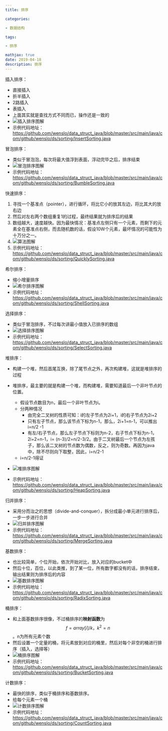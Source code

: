 ```yaml
---
title: 排序

categories: 

- 数据结构

tags: 

- 排序

mathjax: true
date: 2019-04-18
description: 排序
---
```


插入排序：

* 直接插入
* 折半插入
* 2路插入
* 表插入
* 上面其实就是查找方式不同而已，操作还是一致的
* ![插入排序图解](https://wenslo-blog.oss-cn-beijing.aliyuncs.com/Data%20Structures%20and%20Algorithms/Sort/InsertSort01.png)
* 示例代码地址：https://github.com/wenslo/data_struct_java/blob/master/src/main/java/com/github/wenslo/ds/sorting/InsertSorting.java

冒泡排序：

* 类似于冒泡泡，每次将最大值浮到表面，浮动完毕之后，排序结束
* ![冒泡排序图解](https://wenslo-blog.oss-cn-beijing.aliyuncs.com/Data%20Structures%20and%20Algorithms/Sort/BumbleSort01.png)
* 示例代码地址：https://github.com/wenslo/data_struct_java/blob/master/src/main/java/com/github/wenslo/ds/sorting/BumbleSorting.java

快速排序：

1. 寻找一个基准点（pointer），进行循环，将比它小的放其左边，将比其大的放右边
2. 然后对左右两个数组重复1的过程，最终结果就为排序后的结果
3. 数组越大，速度越快。因为最快情况：基准点左侧只有一个元素，而剩下的元素全在基准点右侧，而去随机数的话，假设10W个元素，最坏情况的可能性为十万分之一。
4. ![算法图解](https://wenslo-blog.oss-cn-beijing.aliyuncs.com/Data%20Structures%20and%20Algorithms/Sort/QuickSort01.png)
5. 示例代码地址：https://github.com/wenslo/data_struct_java/blob/master/src/main/java/com/github/wenslo/ds/sorting/QuicklySorting.java

希尔排序：

* 缩小增量排序
* ![希尔排序图解](https://wenslo-blog.oss-cn-beijing.aliyuncs.com/Data%20Structures%20and%20Algorithms/Sort/ShellSorting01.png)
* 示例代码地址：https://github.com/wenslo/data_struct_java/blob/master/src/main/java/com/github/wenslo/ds/sorting/ShellSorting.java

选择排序：

* 类似于冒泡排序，不过每次讲最小值放入已排序的数组
* ![选择排序图解](https://wenslo-blog.oss-cn-beijing.aliyuncs.com/Data%20Structures%20and%20Algorithms/Sort/SelectSort01.png)
* 示例代码地址：https://github.com/wenslo/data_struct_java/blob/master/src/main/java/com/github/wenslo/ds/sorting/SelectSorting.java

堆排序：

* 构建一个堆，然后首尾互换，除了尾节点之外，再次构建堆，这就是堆排序的过程

* 堆排序，最主要的就是构建一个堆，而构建堆，需要知道最后一个非叶节点的位置。
  * 假设节点数目为n，最后一个非叶节点为i。
  * 分两种情况
    * 由完全二叉树的性质可知：i的左子节点为2i+1，i的右子节点为2i+2
    * 只有左子节点，那么该节点下标为n-1，那么，2i+1=n-1，可以推出i=n/2 -1 
    * 有左/右子节点，那么左子节点下标则为n-2，右子节点下标为n-1，2i+2=n-1，i= (n-3)/2=n/2-3/2。由于二叉树最后一个节点为左孩子，那么该二叉树的节点数为偶数，反之，则为奇数。再因为java中，除不尽则向下取整，因此，i=n/2-1
  * i=n/2-1得证
* ![堆排序图解](https://wenslo-blog.oss-cn-beijing.aliyuncs.com/Data%20Structures%20and%20Algorithms/Sort/HeapSort01.png)
* 示例代码地址：https://github.com/wenslo/data_struct_java/blob/master/src/main/java/com/github/wenslo/ds/sorting/HeapSorting.java

归并排序：

* 采用分而治之的思想（divide-and-conquer），拆分成最小单元进行排序后，一步一步进行合并
* ![归并排序图解](https://wenslo-blog.oss-cn-beijing.aliyuncs.com/Data%20Structures%20and%20Algorithms/Sort/MergeSort01.png)
* 示例代码地址：https://github.com/wenslo/data_struct_java/blob/master/src/main/java/com/github/wenslo/ds/sorting/MergeSorting.java

基数排序：

* 也比较简单，个位开始，依次开始对比，放入对应的bucket中
* 然后十位，百位，以此类推，到了某一位，所有数字都没有的话，排序结束，输出结果则为排序后的内容
* ![基数排序图解](https://wenslo-blog.oss-cn-beijing.aliyuncs.com/Data%20Structures%20and%20Algorithms/Sort/RadixSort01.png)
* 示例代码地址：https://github.com/wenslo/data_struct_java/blob/master/src/main/java/com/github/wenslo/ds/sorting/RadixSorting.java

桶排序：

* 和上面基数排序很像，不过桶排序的**映射函数**为$$f=array[i]/k，k^2=n$$。n为所有元素个数
* 然后设置一个定量的桶，将元素放到对应的桶里，然后对每个非空的桶进行排序（插入，选择等）
* ![桶排序图解](https://wenslo-blog.oss-cn-beijing.aliyuncs.com/Data%20Structures%20and%20Algorithms/Sort/BucketSort01.png)
* 示例代码地址：https://github.com/wenslo/data_struct_java/blob/master/src/main/java/com/github/wenslo/ds/sorting/BucketSorting.java

计数排序：

* 最快的排序，类似于桶排序和基数排序。
* 给每个元素一个桶
* ![计数排序图解](https://wenslo-blog.oss-cn-beijing.aliyuncs.com/Data%20Structures%20and%20Algorithms/Sort/CountingSort01.png)
* 示例代码地址：https://github.com/wenslo/data_struct_java/blob/master/src/main/java/com/github/wenslo/ds/sorting/CountSorting.java